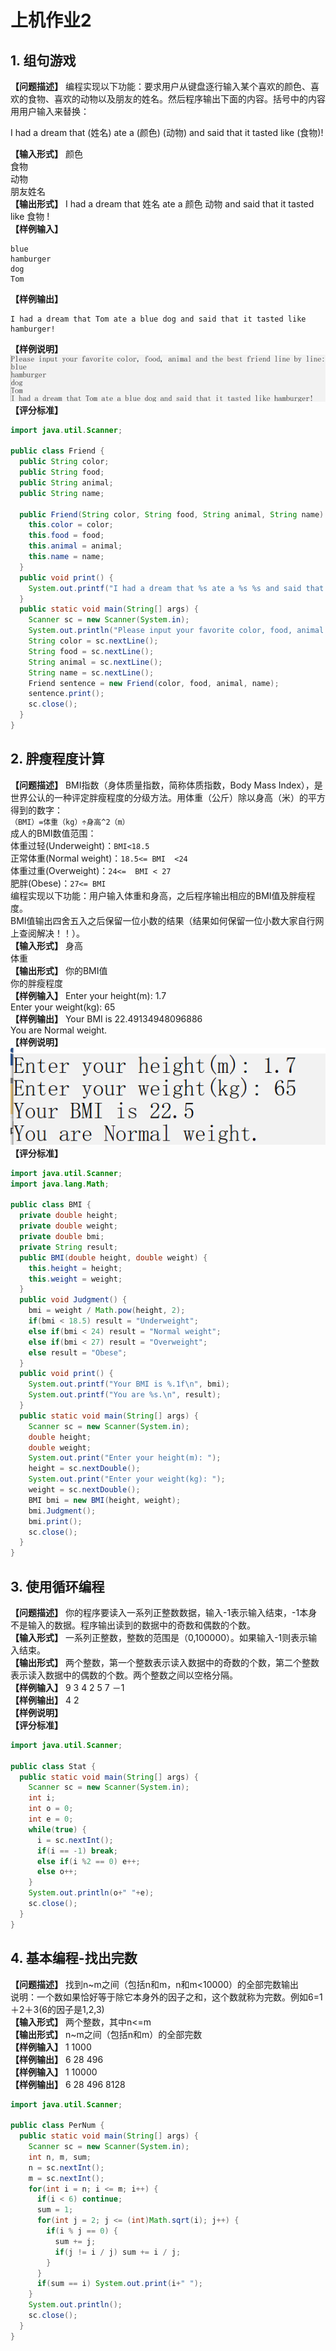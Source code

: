 <title>上机作业2</title>
<link rel="stylesheet" href="../../css/style.css">
<h1>上机作业2</h1>

## 1. 组句游戏
**【问题描述】**
编程实现以下功能：要求用户从键盘逐行输入某个喜欢的颜色、喜欢的食物、喜欢的动物以及朋友的姓名。然后程序输出下面的内容。括号中的内容用用户输入来替换：  

I had a dream that (姓名) ate a (颜色) (动物) and said that it tasted like (食物)!

**【输入形式】**
颜色  
食物  
动物  
朋友姓名  
**【输出形式】**
I had a dream that 姓名  ate a 颜色  动物  and said that it tasted like  食物 !  
**【样例输入】**

```
blue  
hamburger  
dog  
Tom
```
  
**【样例输出】**

```
I had a dream that Tom ate a blue dog and said that it tasted like hamburger!
```

**【样例说明】**  
![lab2-1](lab2-1.png)
**【评分标准】**

```java
import java.util.Scanner;

public class Friend {
  public String color;
  public String food;
  public String animal;
  public String name;
  
  public Friend(String color, String food, String animal, String name) {
    this.color = color;
    this.food = food;
    this.animal = animal;
    this.name = name;
  }
  public void print() {
    System.out.printf("I had a dream that %s ate a %s %s and said that it tasted like %s!\n", name, color, animal, food);
  }
  public static void main(String[] args) {
    Scanner sc = new Scanner(System.in);
    System.out.println("Please input your favorite color, food, animal and the best friend line by line:");
    String color = sc.nextLine();
    String food = sc.nextLine();
    String animal = sc.nextLine();
    String name = sc.nextLine();
    Friend sentence = new Friend(color, food, animal, name);
    sentence.print();
    sc.close();
  }
}
```

## 2. 胖瘦程度计算
**【问题描述】**
BMI指数（身体质量指数，简称体质指数，Body Mass Index），是世界公认的一种评定胖瘦程度的分级方法。用体重（公斤）除以身高（米）的平方得到的数字：  
`（BMI）=体重（kg）÷身高^2（m）`  
成人的BMI数值范围：  
体重过轻(Underweight)：`BMI<18.5`  
正常体重(Normal weight)：`18.5<= BMI  <24`  
体重过重(Overweight)：`24<=  BMI < 27`  
肥胖(Obese)：`27<= BMI`  
编程实现以下功能：用户输入体重和身高，之后程序输出相应的BMI值及胖瘦程度。  
BMI值输出四舍五入之后保留一位小数的结果（结果如何保留一位小数大家自行网上查阅解决！！）。  
**【输入形式】**
身高  
体重  
**【输出形式】**
你的BMI值  
你的胖瘦程度  
**【样例输入】**
Enter your height(m): 1.7  
Enter your weight(kg): 65  
**【样例输出】**
Your BMI is 22.49134948096886  
You are Normal weight.  
**【样例说明】**
![lab2-2](lab2-2.png)
**【评分标准】**

```java
import java.util.Scanner;
import java.lang.Math;

public class BMI {
  private double height;
  private double weight;
  private double bmi;
  private String result;
  public BMI(double height, double weight) {
    this.height = height;
    this.weight = weight;
  }
  public void Judgment() {
    bmi = weight / Math.pow(height, 2);
    if(bmi < 18.5) result = "Underweight";
    else if(bmi < 24) result = "Normal weight";
    else if(bmi < 27) result = "Overweight";
    else result = "Obese";
  }
  public void print() {
    System.out.printf("Your BMI is %.1f\n", bmi);
    System.out.printf("You are %s.\n", result);
  }
  public static void main(String[] args) {
    Scanner sc = new Scanner(System.in);
    double height;
    double weight;
    System.out.print("Enter your height(m): ");
    height = sc.nextDouble();
    System.out.print("Enter your weight(kg): ");
    weight = sc.nextDouble();
    BMI bmi = new BMI(height, weight);
    bmi.Judgment();
    bmi.print();
    sc.close();
  }
}
```

## 3. 使用循环编程
**【问题描述】**
你的程序要读入一系列正整数数据，输入-1表示输入结束，-1本身不是输入的数据。程序输出读到的数据中的奇数和偶数的个数。  
**【输入形式】**
一系列正整数，整数的范围是（0,100000）。如果输入-1则表示输入结束。  
**【输出形式】**
两个整数，第一个整数表示读入数据中的奇数的个数，第二个整数表示读入数据中的偶数的个数。两个整数之间以空格分隔。  
**【样例输入】**
9 3 4 2 5 7 －1  
**【样例输出】**
4 2  
**【样例说明】**  
**【评分标准】**

```java
import java.util.Scanner;

public class Stat {
  public static void main(String[] args) {
    Scanner sc = new Scanner(System.in);
    int i;
    int o = 0;
    int e = 0;
    while(true) {
      i = sc.nextInt();
      if(i == -1) break;
      else if(i %2 == 0) e++;
      else o++;
    }
    System.out.println(o+" "+e);
    sc.close();
  }
}
```

## 4. 基本编程-找出完数
**【问题描述】**
找到n~m之间（包括n和m，n和m<10000）的全部完数输出  
说明：一个数如果恰好等于除它本身外的因子之和，这个数就称为完数。例如6=1＋2＋3(6的因子是1,2,3)  
**【输入形式】**
两个整数，其中n<=m  
**【输出形式】**
n~m之间（包括n和m）的全部完数  
**【样例输入】**
1 1000  
**【样例输出】**
6 28 496   
**【样例输入】**
1 10000  
**【样例输出】**
6 28 496 8128 

```java
import java.util.Scanner;

public class PerNum {
  public static void main(String[] args) {
    Scanner sc = new Scanner(System.in);
    int n, m, sum;
    n = sc.nextInt();
    m = sc.nextInt();
    for(int i = n; i <= m; i++) {
      if(i < 6) continue;
      sum = 1;
      for(int j = 2; j <= (int)Math.sqrt(i); j++) {
        if(i % j == 0) {
          sum += j;
          if(j != i / j) sum += i / j;
        }
      }
      if(sum == i) System.out.print(i+" ");
    }
    System.out.println();
    sc.close();
  }
}
```